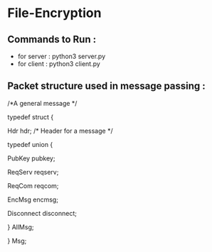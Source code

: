# File-Encryption
## Commands to Run :
*  for server : python3 server.py
*  for client : python3 client.py
## Packet structure used in message passing :
/*A general message */


typedef struct {


Hdr hdr; /* Header for a message */

typedef union {

PubKey pubkey;

ReqServ reqserv;

ReqCom reqcom;

EncMsg encmsg;

Disconnect disconnect;

} AllMsg;

} Msg;
    
